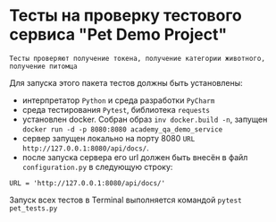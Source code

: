 # Тесты на проверку тестового сервиса "Pet Demo Project"

```Тесты проверяют получение токена, получение категории животного, получение питомца```

Для запуска этого пакета тестов должны быть установлены: 
- интерпретатор `Python` и среда разработки `PyCharm`
- среда тестирования `Pytest`, библиотека `requests`
- установлен docker. Собран образ `inv docker.build -n`, запущен `docker run -d -p 8080:8080 academy_qa_demo_service`
- сервер запущен локально на порту 8080  `URL http://127.0.0.1:8080/api/docs/`. 
- после запуска сервера его url должен быть внесён в файл `configuration.py` в следующую строку:
```
URL = 'http://127.0.0.1:8080/api/docs/'
```


Запуск всех тестов  в Terminal выполняется командой `pytest pet_tests.py`





